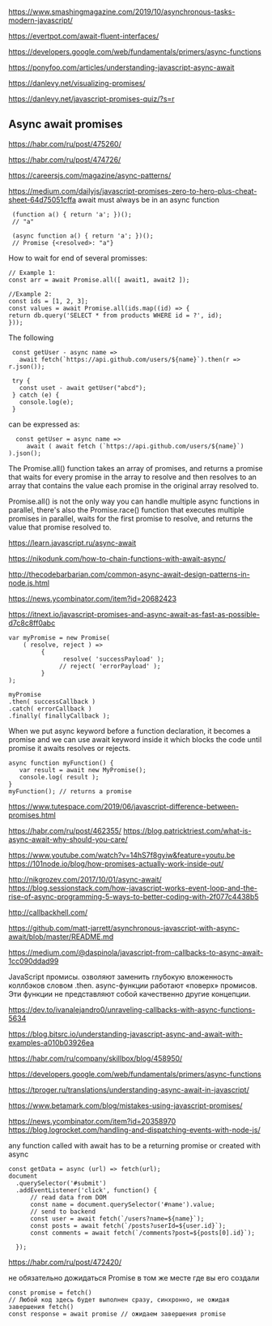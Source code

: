 <https://www.smashingmagazine.com/2019/10/asynchronous-tasks-modern-javascript/>

<https://evertpot.com/await-fluent-interfaces/>

<https://developers.google.com/web/fundamentals/primers/async-functions>

<https://ponyfoo.com/articles/understanding-javascript-async-await>

<https://danlevy.net/visualizing-promises/>

<https://danlevy.net/javascript-promises-quiz/?s=r>

## Async await promises

<https://habr.com/ru/post/475260/>

<https://habr.com/ru/post/474726/>

<https://careersjs.com/magazine/async-patterns/>

<https://medium.com/dailyjs/javascript-promises-zero-to-hero-plus-cheat-sheet-64d75051cffa>
await must always be in an async function
```
 (function a() { return 'a'; })();
 // "a"

 (async function a() { return 'a'; })();
 // Promise {<resolved>: "a"}
 ```
 How to wait for end of several promisses:
 
 ```
 // Example 1:
 const arr = await Promise.all([ await1, await2 ]);
 
//Example 2:
const ids = [1, 2, 3];
const values = await Promise.all(ids.map((id) => {
return db.query('SELECT * from products WHERE id = ?', id);
}));
 ```

The following 
```
 const getUser - async name =>
   await fetch(`https://api.github.com/users/${name}`).then(r => r.json());
   
 try {
   const uset - await getUser("abcd");
 } catch (e) {
   console.log(e);
 }
```
can be expressed as:
```
  const getUser = async name =>
     await ( await fetch (`https://api.github.com/users/${name}`) ).json();
```

The Promise.all() function takes an array of promises, and returns a promise that waits for every promise in the array to resolve and then resolves to an array that contains the value each promise in the original array resolved to. 

Promise.all() is not the only way you can handle multiple async functions in parallel, there's also the Promise.race() function that executes multiple promises in parallel, waits for the first promise to resolve, and returns the value that promise resolved to.

<https://learn.javascript.ru/async-await>

<https://nikodunk.com/how-to-chain-functions-with-await-async/>

<http://thecodebarbarian.com/common-async-await-design-patterns-in-node.js.html>

<https://news.ycombinator.com/item?id=20682423>

<https://itnext.io/javascript-promises-and-async-await-as-fast-as-possible-d7c8c8ff0abc>

```
var myPromise = new Promise( 
    ( resolve, reject ) => 
         {
               resolve( 'successPayload' );
              // reject( 'errorPayload' );
         } 
);

myPromise
.then( successCallback )
.catch( errorCallback )
.finally( finallyCallback );
```

When we put async keyword before a function declaration, it becomes a promise and 
we can use await keyword inside it which blocks the code until promise it awaits resolves or rejects.
```
async function myFunction() {
   var result = await new MyPromise();
   console.log( result );
}
myFunction(); // returns a promise
```

<https://www.tutespace.com/2019/06/javascript-difference-between-promises.html> 

<https://habr.com/ru/post/462355/> 
<https://blog.patricktriest.com/what-is-async-await-why-should-you-care/> 

<https://www.youtube.com/watch?v=14hS7f8gyiw&feature=youtu.be>  
<https://101node.io/blog/how-promises-actually-work-inside-out/> 

<http://nikgrozev.com/2017/10/01/async-await/> 
<https://blog.sessionstack.com/how-javascript-works-event-loop-and-the-rise-of-async-programming-5-ways-to-better-coding-with-2f077c4438b5> 

<http://callbackhell.com/> 

<https://github.com/matt-jarrett/asynchronous-javascript-with-async-await/blob/master/README.md> 

<https://medium.com/@daspinola/javascript-from-callbacks-to-async-await-1cc090ddad99>

 JavaScript  промисы.  озволяют заменить глубокую вложенность коллбэков словом .then. 
 async-функции работают «поверх» промисов. Эти функции не представляют собой качественно другие концепции. 
  
<https://dev.to/ivanalejandro0/unraveling-callbacks-with-async-functions-5634> 

<https://blog.bitsrc.io/understanding-javascript-async-and-await-with-examples-a010b03926ea> 

<https://habr.com/ru/company/skillbox/blog/458950/>  

<https://developers.google.com/web/fundamentals/primers/async-functions> 

<https://tproger.ru/translations/understanding-async-await-in-javascript/> 

<https://www.betamark.com/blog/mistakes-using-javascript-promises/> 

<https://news.ycombinator.com/item?id=20358970> 
<https://blog.logrocket.com/handling-and-dispatching-events-with-node-js/> 


any function called with await has to be a returning promise or created with async
```
const getData = async (url) => fetch(url);
document
  .querySelector('#submit')
  .addEventListener('click', function() { 
      // read data from DOM
      const name = document.querySelector('#name').value;
      // send to backend
      const user = await fetch(`/users?name=${name}`);
      const posts = await fetch(`/posts?userId=${user.id}`);
      const comments = await fetch(`/comments?post=${posts[0].id}`);
       
  });
```
<https://habr.com/ru/post/472420/>

не обязательно дожидаться Promise в том же месте где вы его создали
```
const promise = fetch()
// Любой код здесь будет выполнен сразу, синхронно, не ожидая завершения fetch()
const response = await promise // ожидаем завершения promise
